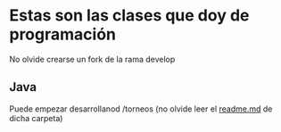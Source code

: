 # Estas son las clases que doy de programación

No olvide crearse un fork de la rama develop

## Java

Puede empezar desarrollanod /torneos (no olvide leer el [readme.md](./torneos/README.md) de dicha carpeta)
